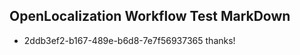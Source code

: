 ## OpenLocalization Workflow Test MarkDown
* 2ddb3ef2-b167-489e-b6d8-7e7f56937365 thanks!

<!--HONumber=Aug16_HO1-->


